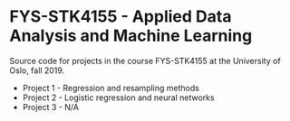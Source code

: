 # FYS-STK4155 - Applied Data Analysis and Machine Learning

Source code for projects in the course FYS-STK4155 at the University of Oslo, fall 2019.

* Project 1 - Regression and resampling methods
* Project 2 - Logistic regression and neural networks
* Project 3 - N/A
